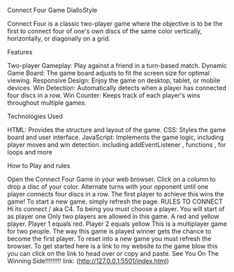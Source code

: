 Connect Four Game DialloStyle

Connect Four is a classic two-player game where the objective is to be the first to connect four of one's own discs of the same color vertically, horizontally, or diagonally on a grid.


Features

Two-player Gameplay: Play against a friend in a turn-based match.
Dynamic Game Board: The game board adjusts to fit the screen size for optimal viewing.
Responsive Design: Enjoy the game on desktop, tablet, or mobile devices.
Win Detection: Automatically detects when a player has connected four discs in a row.
Win Counter: Keeps track of each player's wins throughout multiple games.

Technologies Used

HTML: Provides the structure and layout of the game.
CSS: Styles the game board and user interface.
JavaScript: Implements the game logic, including player moves and win detection.
including addEventListener , functions ,  for loops and more

How to Play and rules 

Open the Connect Four Game in your web browser.
Click on a column to drop a disc of your color.
Alternate turns with your opponent until one player connects four discs in a row.
The first player to achieve this wins the game!
To start a new game, simply refresh the page.
RULES TO CONNECT 
Hi its connect / aka C4.
To being you must choose a player.
You will start of as player one
Only two players are allowed in this game.
A red and yellow player.
Player 1 equals red.
Player 2 equals yellow
This is a multiplayer game for two people.
The way this game is played winner gets the chance to become the first player.
To reset into a new game you must refresh the browser.
To get started here is a link to my website to the game blow this you can click on the link to head over or copy and paste.
See You On The Winning Side!!!!!!!!!
link: (http://127.0.0.1:5501/index.html)

 








